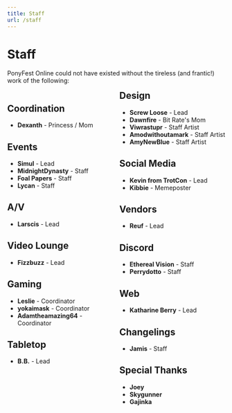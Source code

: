 ```yaml
---
title: Staff
url: /staff
---
```


# Staff

PonyFest Online could not have existed without the tireless (and frantic!) work of the following:

<div style="columns: 2;" class="staff-list">

<div style="break-inside: avoid;">

## Coordination
- **Dexanth** - Princess / Mom

</div>


<div style="break-inside: avoid;">

## Events
- **Simul** - Lead
- **MidnightDynasty** - Staff
- **Foal Papers** - Staff
- **Lycan** - Staff

</div>


<div style="break-inside: avoid;">

## A/V
- **Larscis** - Lead

</div>


<div style="break-inside: avoid;">

## Video Lounge
- **Fizzbuzz** - Lead

</div>


<div style="break-inside: avoid;">

## Gaming
- **Leslie** - Coordinator
- **yokaimask** - Coordinator
- **Adamtheamazing64** - Coordinator

</div>


<div style="break-inside: avoid;">

## Tabletop
- **B.B.** - Lead

</div>


<div style="break-inside: avoid;">

## Design
- **Screw Loose** - Lead
- **Dawnfire** - Bit Rate's Mom
- **Viwrastupr** - Staff Artist
- **Amodwithoutamark** - Staff Artist
- **AmyNewBlue** - Staff Artist

</div>


<div style="break-inside: avoid;">

## Social Media
- **Kevin from TrotCon** - Lead
- **Kibbie** - Memeposter

</div>


<div style="break-inside: avoid;">

## Vendors
- **Reuf** - Lead

</div>


<div style="break-inside: avoid;">

## Discord
- **Ethereal Vision** - Staff
- **Perrydotto** - Staff

</div>


<div style="break-inside: avoid;">

## Web
- **Katharine Berry** - Lead

</div>


<div style="break-inside: avoid;">

## Changelings
- **Jamis** - Staff

</div>


<div style="break-inside: avoid;">

## Special Thanks
- **Joey**
- **Skygunner**
- **Gajinka**

</div>
</div>